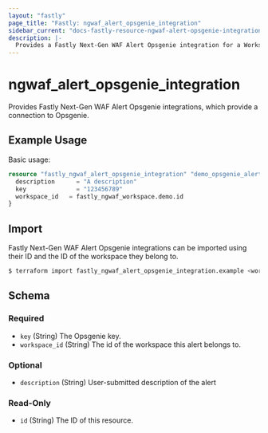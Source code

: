 ```yaml
---
layout: "fastly"
page_title: "Fastly: ngwaf_alert_opsgenie_integration"
sidebar_current: "docs-fastly-resource-ngwaf-alert-opsgenie-integration"
description: |-
  Provides a Fastly Next-Gen WAF Alert Opsgenie integration for a Workspace
---
```


# ngwaf_alert_opsgenie_integration

Provides Fastly Next-Gen WAF Alert Opsgenie integrations, which provide a connection to Opsgenie.

## Example Usage

Basic usage:

```terraform
resource "fastly_ngwaf_alert_opsgenie_integration" "demo_opsgenie_alert" {
  description      = "A description"
  key              = "123456789"
  workspace_id   = fastly_ngwaf_workspace.demo.id
}
```

## Import

Fastly Next-Gen WAF Alert Opsgenie integrations can be imported using their ID and the ID of the workspace they belong to.

```sh
$ terraform import fastly_ngwaf_alert_opsgenie_integration.example <workspace_id>/<alert_id>
```

<!-- schema generated by tfplugindocs -->
## Schema

### Required

- `key` (String) The Opsgenie key.
- `workspace_id` (String) The id of the workspace this alert belongs to.

### Optional

- `description` (String) User-submitted description of the alert

### Read-Only

- `id` (String) The ID of this resource.